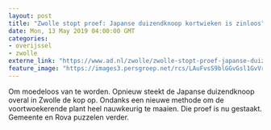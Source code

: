 ```yaml
---
layout: post
title: "Zwolle stopt proef: Japanse duizendknoop kortwieken is zinloos"
date: Mon, 13 May 2019 04:00:00 GMT
categories: 
- overijssel 
- zwolle 
externe_link: "https://www.ad.nl/zwolle/zwolle-stopt-proef-japanse-duizendknoop-kortwieken-is-zinloos~abadd89a/"
feature_image: "https://images3.persgroep.net/rcs/LAuFvsS9blGGvGsl1GvVrocARJY/diocontent/125348371/_fitwidth/400/?appId=21791a8992982cd8da851550a453bd7f&quality=0.7"
---
```


Om moedeloos van te worden. Opnieuw steekt de Japanse duizendknoop overal in Zwolle de kop op. Ondanks een nieuwe methode om de voortwoekerende plant heel nauwkeurig te maaien. Die proef is nu gestaakt. Gemeente en Rova puzzelen verder.
